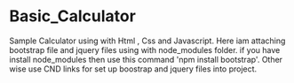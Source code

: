 # Basic_Calculator
Sample Calculator using with Html , Css and Javascript.
Here iam attaching bootstrap file and jquery files using with node_modules folder. if you have install node_modules then use this command 'npm install bootstrap'.
Other wise use CND links for set up boostrap and jquery files into project.

